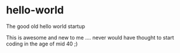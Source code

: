 # hello-world
The good old hello world startup

This is awesome and new to me .... never would have thought to start coding in the age of mid 40 ;)
